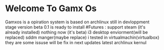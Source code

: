# Welcome To Gamx Os
Gamxos is a opiration system is based on archlinux
still in devloppment stage
version beta 0.1 is ready to install
#Futures :
  support steam (it's already installed)
  nothing now (it's beta)
  i3 desktop enviorment(will be replaced)
  sddm manger(maybe replace)
i tested in virtualmachin(virtualbox)
they are some issuse will be fix in next updates 
latest archlinux kernul

